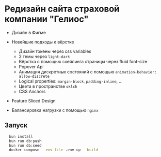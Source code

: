 # Редизайн сайта страховой компании "Гелиос"

- Дизайн в Фигме
- Новейшие подходы к вёрстке
  - Дизайн токены через css variables
  - 2 темы через `light-dark`
  - Вёрстка с помощью скейлинга страницы через fluid font-size
  - Popover Api
  - Анимация дискретных состояний с помощью `animation-behavior: allow-discrete`
  - Logical properties: `margin-block`, `padding-inline`, ...  
  - Цвета в пространстве `oklch`
  - CSS Anchors

- Feature Sliced Design
- Балансировка нагрузки с помощью `nginx`


## Запуск

```bash
  bun install
  bun run db:push
  bun run db:seed
  docker-compose --env-file .env up --build
```
